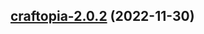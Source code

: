 

## [craftopia-2.0.2](https://github.com/truecharts/charts/compare/craftopia-2.0.1...craftopia-2.0.2) (2022-11-30)

